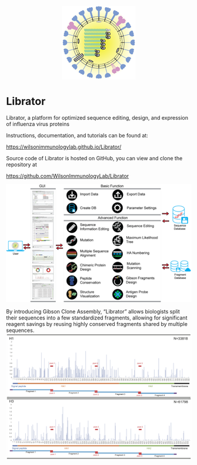 <p align="center">
  <img src="/docs/img/logo.png"  width="200">
</p>

# Librator
Librator, a platform for optimized sequence editing, design, and expression of influenza virus proteins

Instructions, documentation, and tutorials can be found at:

https://wilsonimmunologylab.github.io/Librator/

Source code of Librator is hosted on GitHub, you can view and clone the repository at

https://github.com/WilsonImmunologyLab/Librator

<img src="/docs/img/FigS4.png"  width="800">

By introducing Gibson Clone Assembly, “Librator” allows biologists split their sequences into a few standardized fragments, allowing for significant reagent savings by reusing highly conserved fragments shared by multiple sequences.
<img src="/docs/img/FigureS1.png"  width="800">
